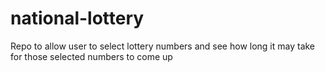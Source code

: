 # national-lottery
Repo to allow user to select lottery numbers and see how long it may take for those selected numbers to come up
